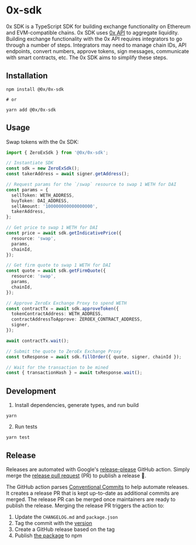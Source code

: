 # 0x-sdk

0x SDK is a TypeScript SDK for building exchange functionality on Ethereum and EVM-compatible chains. 0x SDK uses [0x API](https://github.com/0xProject/0x-sdk) to aggregate liquidity. Building exchange functionality with the 0x API requires integrators to go through a number of steps. Integrators may need to manage chain IDs, API endpoints, convert numbers, approve tokens, sign messages, communicate with smart contracts, etc. The 0x SDK aims to simplify these steps.

## Installation

```
npm install @0x/0x-sdk

# or

yarn add @0x/0x-sdk
```

## Usage

Swap tokens with the 0x SDK:

```ts
import { ZeroExSdk } from '@0x/0x-sdk';

// Instantiate SDK
const sdk = new ZeroExSdk();
const takerAddress = await signer.getAddress();

// Request params for the `/swap` resource to swap 1 WETH for DAI
const params = {
  sellToken: WETH_ADDRESS,
  buyToken: DAI_ADDRESS,
  sellAmount: '100000000000000000',
  takerAddress,
};

// Get price to swap 1 WETH for DAI
const price = await sdk.getIndicativePrice({
  resource: 'swap',
  params,
  chainId,
});

// Get firm quote to swap 1 WETH for DAI
const quote = await sdk.getFirmQuote({
  resource: 'swap',
  params,
  chainId,
});

// Approve ZeroEx Exchange Proxy to spend WETH
const contractTx = await sdk.approveToken({
  tokenContractAddress: WETH_ADDRESS,
  contractAddressToApprove: ZEROEX_CONTRACT_ADDRESS,
  signer,
});

await contractTx.wait();

// Submit the quote to ZeroEx Exchange Proxy
const txResponse = await sdk.fillOrder({ quote, signer, chainId });

// Wait for the transaction to be mined
const { transactionHash } = await txResponse.wait();
```

## Development

1. Install dependencies, generate types, and run build

```
yarn
```

2. Run tests

```
yarn test
```

## Release

Releases are automated with Google's [release-please](https://github.com/googleapis/release-please) GitHub action. Simply merge the [release pull request](https://github.com/googleapis/release-please#whats-a-release-pr) (PR) to publish a release 🚀.

The GitHub action parses [Conventional Commits](https://www.conventionalcommits.org/en/v1.0.0/) to help automate releases. It creates a release PR that is kept up-to-date as additional commits are merged. The release PR can be merged once maintainers are ready to publish the release. Merging the release PR triggers the action to:

1) Update the `CHANGELOG.md` and `package.json` 
2) Tag the commit with the [version](https://semver.org/)
3) Create a GitHub release based on the tag
4) Publish [the package](https://www.npmjs.com/package/@0x/0x-sdk) to npm
